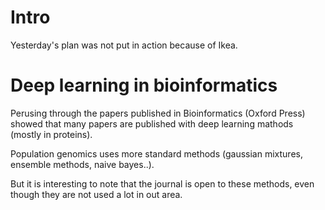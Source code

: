 # Intro

Yesterday's plan was not put in action because of Ikea.

# Deep learning in bioinformatics

Perusing through the papers published in Bioinformatics (Oxford Press) showed that many papers are
published with deep learning mathods (mostly in proteins).

Population genomics uses more standard methods (gaussian mixtures, ensemble methods, naive bayes..).

But it is interesting to note that the journal is open to these methods, even though they are not
used a lot in out area.

#
